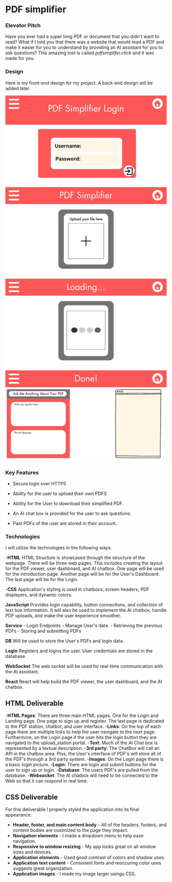 # PDF simplifier

### Elevator Pitch
Have you ever had a super long PDF or document that you didn't want to read? What if I told you that there was a website that would read a PDF and make it easier for you to understand by providing an AI assistant for you to ask questions? This amazing tool is called *pdfsimplifer.click* and it was made for you.


### Design
Here is my front-end design for my project. A back-end design will be added later.

![Mock](1.jpg)
![Mock](2.jpg)
![Mock](3.jpg)
![Mock](4.jpg)

### Key Features

- Secure login over HTTPS

- Ability for the user to upload their own PDFS

- Ability for the User to download their simplified PDF.

- An AI chat box is provided for the user to ask questions.

- Past PDFs of the user are stored in their account.

### Technologies
I will utilize the technologies in the following ways.

-**HTML** HTML Structure is showcased through the structure of the webpage. There will be three web pages. This includes creating the layout for the PDF viewer, user dashboard, and AI chatbox. One page will be used for the introduction page. Another page will be for the User's Dashboard. The last page will be for the Login.

-**CSS** Application's styling is used in chatboxs, screen headers, PDF displayers, and dynamic colors. 

**JavaScript** Provides login capability, button connections, and collection of text box information. It will also be used to implement the AI chatbox, handle PDF uploads, and make the user experience smoother.

**Service**
    - Login Endpoints
    - Manage User's data.
    - Retrieving the previous PDFs
    - Storing and submitting PDFs

**DB** Will be used to store the User's PDFs and login data.

**Login** Registers and logins the user. User credentials are stored in the database.

**WebSocket** The web socket will be used for real-time communication with the AI assistant.

**React** React will help build the PDF viewer, the user dashboard, and the AI chatbox.


## HTML Deliverable

-**HTML Pages**: There are three main HTML pages. One for the Login and Landing page. One page to sign up and register. The last page is dedicated to the PDF station, chatbot, and user interface.
-**Links**: On the top of each page there are multiple links to help the user navigate to the next page. Furthermore, on the Login page if the user hits the login button they are navigated to the upload_station portal.
-**Text**: Much of the AI Chat box is represented by a textual description.
-**3rd party**: The ChatBox will call an API in the chatbox area. Plus, the User's interface of PDF's will store all of the PDF's through a 3rd party system.
-**Images**: On the Login page there is a basic login picture.
-**Login**: There are login and submit buttons for the user to sign up or login.
-**Database**: The users PDF's are pulled from the database. 
-**Websocket**: The AI chatbox will need to be connected to the Web so that it can respond in real time.

## CSS Deliverable
For this deliverable I properly styled the application into its final appearance.

- **Header, footer, and main content body** - All of the headers, footers, and content bodies are custmized to the page they impact.
- **Navigation elements** - I made a dropdown menu to help ease navigation.
- **Responsive to window resizing** - My app looks great on all window sizes and devices.
- **Application elements** - Used good contrast of colors and shadow uses.
- **Application text content** - Consistent fonts and reoccuring color uses suggests great organization.
- **Application images** - I made my image larger usings CSS.